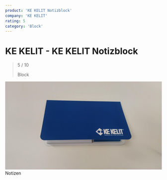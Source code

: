 ```yaml
---
product: 'KE KELIT Notizblock'
company: 'KE KELIT'
rating: 5
category: 'Block'
---
```


# KE KELIT - KE KELIT Notizblock
>
> 5 / 10
>
> Block

![KE KELIT Notizblock](./assets/ke-kelit-ke-kelit-notizblock-b5184ca0-1430-4c30-add2-a6e199b92a78.jpg)
Notizen
